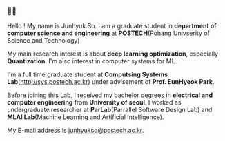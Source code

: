 ### 👋👋

Hello !
My name is Junhyuk So. I am a graduate student in **department of computer science and engineering** at **POSTECH**(Pohang Univserity of Science and Technology)


My main research interest is about **deep learning optimization**, especially **Quantization**. I'm also interest in computer systems for ML.

I'm a full time graduate student at **Computsing Systems Lab**(http://sys.postech.ac.kr) under advisement of **Prof. EunHyeok Park**.

Before joining this Lab, I received my bachelor degrees in **electrical and computer engineering** from **University of seoul**. I worked as undergraduate researcher at **ParLab**(Parrallel Software Design Lab) and **MLAI Lab**(Machine Learning and Artificial Intelligence). 



My E-mail address is junhyukso@postech.ac.kr.
